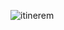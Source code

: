 

![itinerem](https://github.com/docPoacher/hello-world/assets/111644235/966e75e7-8da8-4631-8f27-969735244e3c)
